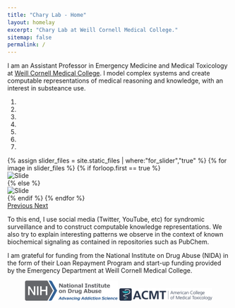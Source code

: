```yaml
---
title: "Chary Lab - Home"
layout: homelay
excerpt: "Chary Lab at Weill Cornell Medical College."
sitemap: false
permalink: /
---
```


I am an Assistant Professor in Emergency Medicine and Medical Toxicology at [Weill Cornell Medical College](https://weill.cornell.edu/). I model complex systems and create computable representations of medical reasoning and knowledge, with an interest in substeance use. 

<div markdown="0" id="carousel" class="carousel slide" data-ride="carousel" data-interval="5000" data-pause="hover" >
        <ol class="carousel-indicators">
        <li data-target="#carousel" data-slide-to="0" class="active">
                </li>
        <li data-target="#carousel" data-slide-to="1" class="">
                </li>
        <li data-target="#carousel" data-slide-to="2" class="">
                </li>
        <li data-target="#carousel" data-slide-to="3">
                </li>
        <li data-target="#carousel" data-slide-to="4">
                </li>
        <li data-target="#carousel" data-slide-to="5">
                </li>
        <li data-target="#carousel" data-slide-to="6">
            </li>
        </ol>
    <div class="carousel-inner" markdown="0">
    {% assign slider_files = site.static_files | where:"for_slider","true"  %}
       {% for image in slider_files %}
            {% if forloop.first == true %}
                <div class="item active">
                    <img src = "{{ image.path }}" alt="Slide"/>
                </div>
            {% else %}
                <div class="item">
                    <img src="{{ image.path }}" alt="Slide"/>
                </div>
            {% endif %}
        {% endfor %}
    </div>

  <a class="left carousel-control" href="#carousel" role="button" data-slide="prev">
    <span class="glyphicon glyphicon-chevron-left" aria-hidden="true"></span>
    <span class="sr-only">Previous</span>
  </a>
  <a class="right carousel-control" href="#carousel" role="button" data-slide="next">
    <span class="glyphicon glyphicon-chevron-right" aria-hidden="true"></span>
    <span class="sr-only">Next</span>
  </a>
</div>

To this end, I use social media (Twitter, YouTube, etc) for syndromic surveillance and to construct computable knowledge representations. We also try to explain interesting patterns we observe in the context of known biochemical signaling as contained in repositories such as PubChem.

I am grateful for funding from the National Institute on Drug Abuse (NIDA) in the form of their Loan Repayment Program and start-up funding provided by the Emergency Department at Weill Cornell Medical College.

<figure class="fourth">
  <img src="/images/logopic/NIDA.png" style="width: 210px">
  <img src="/images/logopic/acmt.png" style="width: 210px">
</figure>
